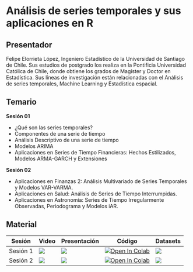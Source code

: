 # Análisis de series temporales y sus aplicaciones en R

## Presentador

Felipe Elorrieta López, Ingeniero Estadístico de la Universidad de Santiago de Chile.
Sus estudios de postgrado los realiza en la Pontificia Universidad Católica de Chile,
donde obtiene los grados de Magíster y Doctor en Estadística. Sus líneas de
investigación están relacionadas con el Análisis de series temporales,
Machine Learning y Estadística espacial.

## Temario

**Sesión 01**

* ¿Qué son las series temporales?
* Componentes de una serie de tiempo
* Análisis Descriptivo de una serie de tiempo
* Modelos ARIMA
* Aplicaciones en Series de Tiempo Financieras: Hechos Estilizados, Modelos ARMA-GARCH y Extensiones


**Sesión 02**

* Aplicaciones en Finanzas 2: Análisis Multivariado de Series Temporales y Modelos VAR-VARMA.
* Aplicaciones en Salud: Análisis de Series de Tiempo Interrumpidas.
* Aplicaciones en Astronomía: Series de Tiempo Irregularmente Observadas, Periodograma y Modelos iAR.

## Material 
| Sesión   | Video                                                                                                                                                                                                                                            | Presentación                                                                                                                                                                                                                             | Código                                                                                                                                                                                                                                                | Datasets                                                                                                                                                                                                                                       |
|----------|--------------------------------------------------------------------------------------------------------------------------------------------------------------------------------------------------------------------------------------------------|------------------------------------------------------------------------------------------------------------------------------------------------------------------------------------------------------------------------------------------|-------------------------------------------------------------------------------------------------------------------------------------------------------------------------------------------------------------------------------------------------------|------------------------------------------------------------------------------------------------------------------------------------------------------------------------------------------------------------------------------------------------|
| Sesión 1 | <a href="https://www.youtube.com/watch?v=rT4dcQ3usyk&t=5388s&ab_channel=SociedadChilenadeEstad%C3%ADstica" target="_parent"><img src="https://img.shields.io/badge/YouTube-%23FF0000.svg?style=for-the-badge&logo=YouTube&logoColor=white"/></a> | <a href="https://github.com/fralfaro/Soche-Course/blob/main/docs/2023/01_series_temporales/clase_01.pdf" target="_parent"><img src="https://img.shields.io/badge/PDF-%23FF0000.svg?style=for-the-badge&logo=adobe&logoColor=white"/></a> | <a href="https://github.com/fralfaro/Soche-Course/blob/main/docs/2023/01_series_temporales/codigo_01.R" target="_parent"><img src="https://img.shields.io/badge/r-%23276DC3.svg?style=for-the-badge&logo=r&logoColor=white" alt="Open In Colab"/></a> | <a href="https://drive.google.com/drive/folders/1HERPpZYje74h8ka5QtRPcjn3Gk0T5xNf?usp=drive_link" target="_parent"><img src="https://img.shields.io/badge/Google%20Drive-4285F4?style=for-the-badge&logo=googledrive&logoColor=white"/></a>    |
| Sesión 2 | <a href="https://www.youtube.com/watch?v=mNq3faD8qMM&ab_channel=SociedadChilenadeEstad%C3%ADstica" target="_parent"><img src="https://img.shields.io/badge/YouTube-%23FF0000.svg?style=for-the-badge&logo=YouTube&logoColor=white"/></a>         | <a href="https://github.com/fralfaro/Soche-Course/blob/main/docs/2023/01_series_temporales/clase_02.pdf" target="_parent"><img src="https://img.shields.io/badge/PDF-%23FF0000.svg?style=for-the-badge&logo=adobe&logoColor=white"/></a> | <a href="https://github.com/fralfaro/Soche-Course/blob/main/docs/2023/01_series_temporales/codigo_02.R" target="_parent"><img src="https://img.shields.io/badge/r-%23276DC3.svg?style=for-the-badge&logo=r&logoColor=white" alt="Open In Colab"/></a> | <a href="https://drive.google.com/drive/folders/1HERPpZYje74h8ka5QtRPcjn3Gk0T5xNf?usp=drive_link" target="_parent"><img src="https://img.shields.io/badge/Google%20Drive-4285F4?style=for-the-badge&logo=googledrive&logoColor=white"/></a>    |